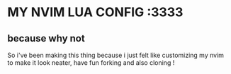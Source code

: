 # MY NVIM LUA CONFIG :3333
## because why not 

So i've been making this thing because i just felt like customizing my nvim to make it look neater, have fun forking and also cloning !
